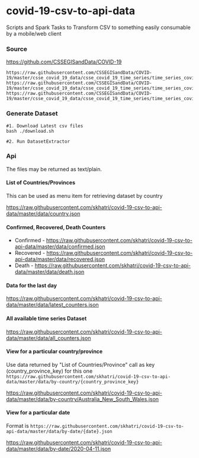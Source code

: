 # covid-19-csv-to-api-data
Scripts and Spark Tasks to Transform CSV to something easily consumable by a mobile/web client

### Source
https://github.com/CSSEGISandData/COVID-19
```
https://raw.githubusercontent.com/CSSEGISandData/COVID-19/master/csse_covid_19_data/csse_covid_19_time_series/time_series_covid19_deaths_global.csv
https://raw.githubusercontent.com/CSSEGISandData/COVID-19/master/csse_covid_19_data/csse_covid_19_time_series/time_series_covid19_confirmed_global.csv
https://raw.githubusercontent.com/CSSEGISandData/COVID-19/master/csse_covid_19_data/csse_covid_19_time_series/time_series_covid19_recovered_global.csv
```

### Generate Dataset
```
#1. Download Latest csv files
bash ./download.sh

#2. Run DatasetExtractor
```

### Api
The files may be returned as text/plain.

#### List of Countries/Provinces
This can be used as menu item for retrieving dataset by country

https://raw.githubusercontent.com/skhatri/covid-19-csv-to-api-data/master/data/country.json

#### Confirmed, Recovered, Death Counters

- Confirmed - https://raw.githubusercontent.com/skhatri/covid-19-csv-to-api-data/master/data/confirmed.json
- Recovered - https://raw.githubusercontent.com/skhatri/covid-19-csv-to-api-data/master/data/recovered.json
- Death - https://raw.githubusercontent.com/skhatri/covid-19-csv-to-api-data/master/data/death.json

#### Data for the last day
https://raw.githubusercontent.com/skhatri/covid-19-csv-to-api-data/master/data/latest_counters.json


#### All available time series Dataset

https://raw.githubusercontent.com/skhatri/covid-19-csv-to-api-data/master/data/all_counters.json

#### View for a particular country/province
Use data returned by "List of Countries/Province" call as key (country_province_key) for this one
```https://raw.githubusercontent.com/skhatri/covid-19-csv-to-api-data/master/data/by-country/{country_province_key}```

https://raw.githubusercontent.com/skhatri/covid-19-csv-to-api-data/master/data/by-country/Australia_New_South_Wales.json


#### View for a particular date
Format is ```https://raw.githubusercontent.com/skhatri/covid-19-csv-to-api-data/master/data/by-date/{date}.json```

https://raw.githubusercontent.com/skhatri/covid-19-csv-to-api-data/master/data/by-date/2020-04-11.json
